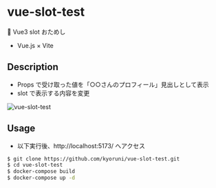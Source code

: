# vue-slot-test

:pencil: Vue3 slot おためし

- Vue.js × Vite

## Description

- Props で受け取った値を「○○さんのプロフィール」見出しとして表示
- slot で表示する内容を変更

![vue-slot-test](https://user-images.githubusercontent.com/40832190/209796907-ea2976a0-a251-4623-bcc2-5552c57fd9dd.png)

## Usage

- 以下実行後、http://localhost:5173/ へアクセス

```bash
$ git clone https://github.com/kyoruni/vue-slot-test.git
$ cd vue-slot-test
$ docker-compose build
$ docker-compose up -d
```
